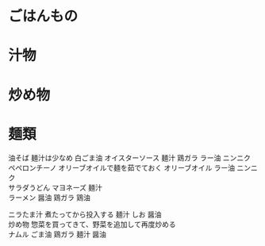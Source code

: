 # ごはんもの



# 汁物


# 炒め物




# 麺類
油そば	麺汁は少なめ	白ごま油	オイスターソース	麺汁	鶏ガラ	ラー油	ニンニク
ペペロンチーノ	オリーブオイルで麺を茹でておく	オリーブオイル		ラー油	ニンニク		
サラダうどん	マヨネーズ	麺汁					
ラーメン		醤油		鶏ガラ	鶏油		


ニラたま汁	煮たってから投入する	麺汁	しお	醤油			
炒め物	惣菜を買ってきて、野菜を追加して再度炒める						
ナムル		ごま油		鶏ガラ	麺汁	醤油	